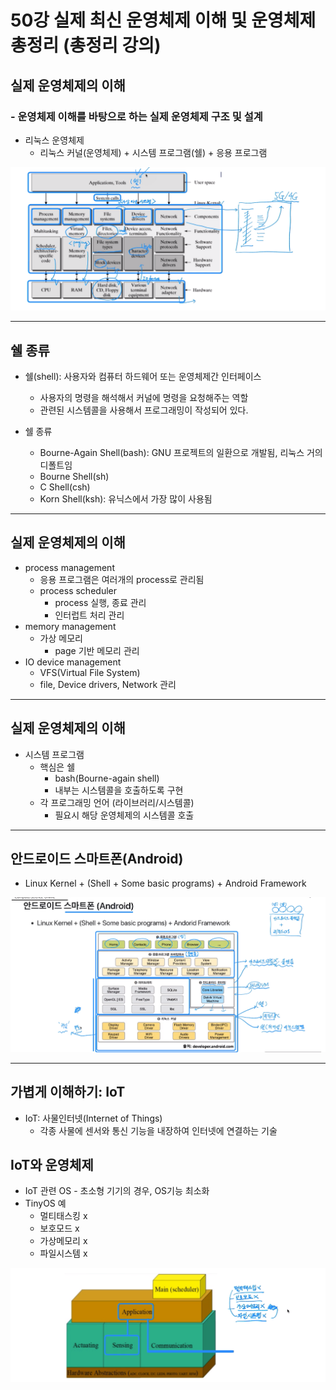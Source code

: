 # 50강 실제 최신 운영체제 이해 및 운영체제 총정리 (총정리 강의)
## 실제 운영체제의 이해 
### - 운영체제 이해를 바탕으로 하는 실제 운영체제 구조 및 설계
- 리눅스 운영체제 
  - 리눅스 커널(운영체제) + 시스템 프로그램(쉘) + 응용 프로그램 

![리눅스 OS](../img/linux_os.png)

---
## 쉘 종류 
- 쉘(shell): 사용자와 컴퓨터 하드웨어 또는 운영체제간 인터페이스 
  - 사용자의 명령을 해석해서 커널에 명령을 요청해주는 역할 
  - 관련된 시스템콜을 사용해서 프로그래밍이 작성되어 있다. 

- 쉘 종류 
  - Bourne-Again Shell(bash): GNU 프로젝트의 일환으로 개발됨, 리눅스 거의 디폴트임 
  - Bourne Shell(sh)
  - C Shell(csh)
  - Korn Shell(ksh): 유닉스에서 가장 많이 사용됨   

---
## 실제 운영체제의 이해 
- process management
  - 응용 프로그램은 여러개의 process로 관리됨 
  - process scheduler
    - process 실행, 종료 관리 
    - 인터럽트 처리 관리 
- memory management
  - 가상 메모리 
    - page 기반 메모리 관리 
- IO device management
  - VFS(Virtual File System)
  - file, Device drivers, Network 관리         

---
## 실제 운영체제의 이해 
- 시스템 프로그램 
  - 핵심은 쉘 
    - bash(Bourne-again shell)
    - 내부는 시스템콜을 호출하도록 구현 
  - 각 프로그래밍 언어 (라이브러리/시스템콜)
    - 필요시 해당 운영체제의 시스템콜 호출   

---
## 안드로이드 스마트폰(Android)
- Linux Kernel + (Shell + Some basic programs) + Android Framework 

![안드로이드 구조](../img/android_structure.png)

---
## 가볍게 이해하기: IoT
- IoT: 사물인터넷(Internet of Things)
  - 각종 사물에 센서와 통신 기능을 내장하여 인터넷에 연결하는 기술 

## IoT와 운영체제 
- IoT 관련 OS - 초소형 기기의 경우, OS기능 최소화 
- TinyOS 예 
  - 멀티태스킹 x
  - 보호모드 x 
  - 가상메모리 x
  - 파일시스템 x

![tinyOS](../img/tinyOS.png)